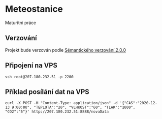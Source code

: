 # Meteostanice
Maturitní práce

## Verzování
Projekt bude verzován podle [Sémantického verzování 2.0.0](https://semver.org/)

## Připojení na VPS
```
ssh root@207.180.232.51 -p 2200
```

## Příklad posílání dat na VPS
```
curl -X POST -H "Content-Type: application/json" -d '{"CAS":"2020-12-13 9:00:00", "TEPLOTA":"20", "VLHKOST":"60", "TLAK":"1000", "CO2":"5"}' http://207.180.232.51:8888/novaData
```
